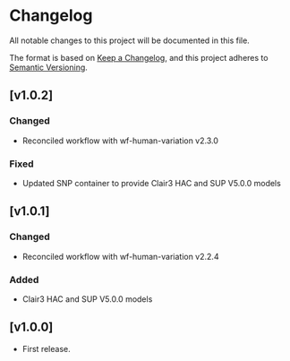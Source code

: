 # Changelog
All notable changes to this project will be documented in this file.

The format is based on [Keep a Changelog](https://keepachangelog.com/en/1.1.0/),
and this project adheres to [Semantic Versioning](https://semver.org/spec/v2.0.0.html).

## [v1.0.2]
### Changed
- Reconciled workflow with wf-human-variation v2.3.0
### Fixed
- Updated SNP container to provide Clair3 HAC and SUP V5.0.0 models

## [v1.0.1]
### Changed
- Reconciled workflow with wf-human-variation v2.2.4
### Added
- Clair3 HAC and SUP V5.0.0 models

## [v1.0.0]
* First release.
